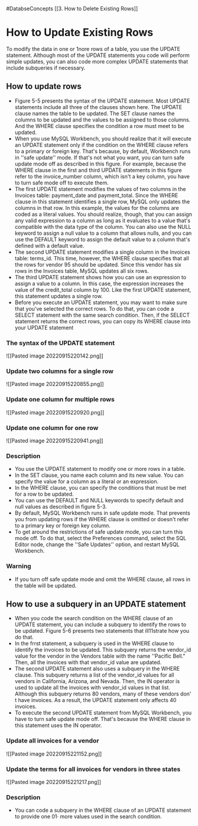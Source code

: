 #DatabseConcepts [[3. How to Delete Existing Rows]]
# How to Update Existing Rows
To modify the data in one or 1nore rows of a table, you use the UPDATE statement. Although most of the UPDATE statements you code will perform simple updates, you can also code more complex UPDATE statements that include subqueries if necessary.
## How to update rows
- Figure 5-5 presents the syntax of the UPDATE statement. Most UPDATE statements include all three of the clauses shown here. The UPDATE clause names the table to be updated. The SET clause names the columns to be updated and the values to be assigned to those columns. And the WHERE clause specifies the condition a row must meet to be updated. 
- When you use MySQL Workbench, you should realize that it will execute an UPDATE statement only if the condition on the WHERE clause refers to a primary or foreign key. That's because, by default, Workbench runs in ''safe update'' mode. If that's not what you want, you can turn safe update mode off as described in this figure. For example, because the WHERE clause in the first and third UPDATE statements in this figure refer to the invoice_number column, which isn't a key column, you have to turn safe mode off to execute them. 
- The first UPDATE statement modifies the values of two columns in the Invoices table: payment_date and payment_total. Since the WHERE clause in this statement identifies a single row, MySQL only updates the columns in that row. In this example, the values for the columns are coded as a literal values. You should realize, though, that you can assign any valid expression to a column as long as it evaluates to a value that's compatible with the data type of the column. You can also use the NULL keyword to assign a null value to a column that allows nulls, and you can use the DEFAULT keyword to assign the default value to a column that's defined with a default value. 
- The second UPDATE statement modifies a single column in the Invoices table: terms_id. This time, however, the WHERE clause specifies that all the rows for vendor 95 should be updated. Since this vendor has six rows in the Invoices table, MySQL updates all six rows.
- The third UPDATE statement shows how you can use an expression to assign a value to a column. In this case, the expression increases the value of the credit_total column by 100. Like the first UPDATE statement, this statement updates a single row. 
- Before you execute an UPDATE statement, you may want to make sure that you've selected the correct rows. To do that, you can code a SELECT statement with the same search condition. Then, if the SELECT statement returns the correct rows, you can copy its WHERE clause into your UPDATE statement
### The syntax of the UPDATE statement
![[Pasted image 20220915220142.png]]
### Update two columns for a single row
![[Pasted image 20220915220855.png]]
### Update one column for multiple rows
![[Pasted image 20220915220920.png]]
### Update one column for one row
![[Pasted image 20220915220941.png]]
### Description
- You use the UPDATE statement to modify one or more rows in a table. 
- In the SET clause, you name each column and its new value. You can specify the value for a column as a literal or an expression. 
- In the WHERE clause, you can specify the conditions that must be met for a row to be updated. 
- You can use the DEFAULT and NULL keywords to specify default and null values as described in figure 5-3. 
- By default, MySQL Workbench runs in safe update mode. That prevents you from updating rows if the WHERE clause is omitted or doesn't refer to a primary key or foreign key column. 
- To get around the restrictions of safe update mode, you can turn this mode off. To do that, select the Preferences command, select the SQL Editor node, change the ''Safe Updates'' option, and restart MySQL Workbench.
### Warning
- If you turn off safe update mode and omit the WHERE clause, all rows in the table will be updated.

## How to use a subquery in an UPDATE statement
- When you code the search condition on the WHERE clause of an UPDATE statement, you can include a subquery to identify the rows to be updated. Figure 5-6 presents two statements that ill11strate how you do that. 
- In the frrst statement, a subquery is used in the WHERE clause to identify the invoices to be updated. This subquery returns the vendor_id value for the vendor in the Vendors table with the name ''Pacific Bell." Then, all the invoices with that vendor_id value are updated. 
- The second UPDATE statement also uses a subquery in the WHERE clause. This subquery returns a list of the vendor_id values for all vendors in California, Arizona, and Nevada. Then, the IN operator is used to update all the invoices with vendor_id values in that list. Although this subquery returns 80 vendors, many of these vendors don' t have invoices. As a result, the UPDATE statement only affects 40 invoices. 
- To execute the second UPDATE statement from MySQL Workbench, you have to turn safe update mode off. That's because the WHERE clause in this statement uses the IN operator.
### Update all invoices for a vendor
![[Pasted image 20220915221152.png]]
### Update the terms for all invoices for vendors in three states
![[Pasted image 20220915221217.png]]
### Description
- You can code a subquery in the WHERE clause of an UPDATE statement to provide one 01· more values used in the search condition.
